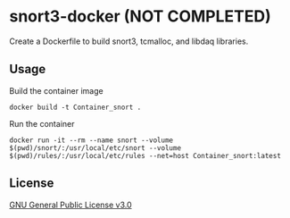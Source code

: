 # snort3-docker (NOT COMPLETED)
Create a Dockerfile to build snort3, tcmalloc, and libdaq libraries.

## Usage 

Build the container image
```
docker build -t Container_snort .
```

Run the container
```
docker run -it --rm --name snort --volume $(pwd)/snort/:/usr/local/etc/snort --volume $(pwd)/rules/:/usr/local/etc/rules --net=host Container_snort:latest
```


## License

[GNU General Public License v3.0](LICENSE)
